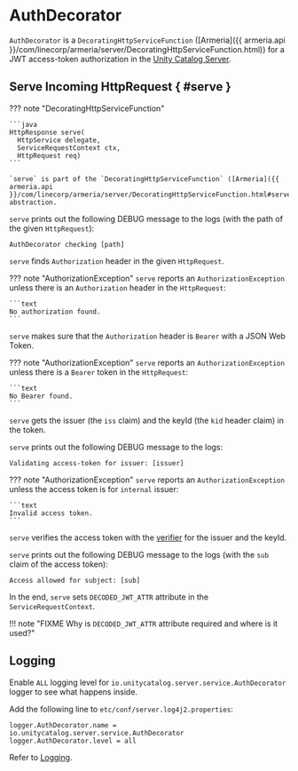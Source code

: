 # AuthDecorator

`AuthDecorator` is a `DecoratingHttpServiceFunction` ([Armeria]({{ armeria.api }}/com/linecorp/armeria/server/DecoratingHttpServiceFunction.html)) for a JWT access-token authorization in the [Unity Catalog Server](../server/index.md).

## Serve Incoming HttpRequest { #serve }

??? note "DecoratingHttpServiceFunction"

    ```java
    HttpResponse serve(
      HttpService delegate,
      ServiceRequestContext ctx,
      HttpRequest req)
    ```

    `serve` is part of the `DecoratingHttpServiceFunction` ([Armeria]({{ armeria.api }}/com/linecorp/armeria/server/DecoratingHttpServiceFunction.html#serve(com.linecorp.armeria.server.HttpService,com.linecorp.armeria.server.ServiceRequestContext,com.linecorp.armeria.common.HttpRequest))) abstraction.

`serve` prints out the following DEBUG message to the logs (with the path of the given `HttpRequest`):

```text
AuthDecorator checking [path]
```

`serve` finds `Authorization` header in the given `HttpRequest`.

??? note "AuthorizationException"
    `serve` reports an `AuthorizationException` unless there is an `Authorization` header in the `HttpRequest`:

    ```text
    No authorization found.
    ```

`serve` makes sure that the `Authorization` header is `Bearer` with a JSON Web Token.

??? note "AuthorizationException"
    `serve` reports an `AuthorizationException` unless there is a `Bearer` token in the `HttpRequest`:

    ```text
    No Bearer found.
    ```

`serve` gets the issuer (the `iss` claim) and the keyId (the `kid` header claim) in the token.

`serve` prints out the following DEBUG message to the logs:

```text
Validating access-token for issuer: [issuer]
```

??? note "AuthorizationException"
    `serve` reports an `AuthorizationException` unless the access token is for `internal` issuer:

    ```text
    Invalid access token.
    ```

`serve` verifies the access token with the [verifier](JwksOperations.md#verifierForIssuerAndKey) for the issuer and the keyId.

`serve` prints out the following DEBUG message to the logs (with the `sub` claim of the access token):

```text
Access allowed for subject: [sub]
```

In the end, `serve` sets `DECODED_JWT_ATTR` attribute in the `ServiceRequestContext`.

!!! note "FIXME Why is `DECODED_JWT_ATTR` attribute required and where is it used?"

## Logging

Enable `ALL` logging level for `io.unitycatalog.server.service.AuthDecorator` logger to see what happens inside.

Add the following line to `etc/conf/server.log4j2.properties`:

```text
logger.AuthDecorator.name = io.unitycatalog.server.service.AuthDecorator
logger.AuthDecorator.level = all
```

Refer to [Logging](../logging.md).
